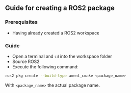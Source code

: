 ## Guide for creating a ROS2 package

### Prerequisites
- Having already created a ROS2 workspace

### Guide
- Open a terminal and `cd` into the workspace folder
- Source ROS2
- Execute the following command:
```bash
ros2 pkg create --build-type ament_cmake <package_name>
```
With `<package_name>` the actual package name.